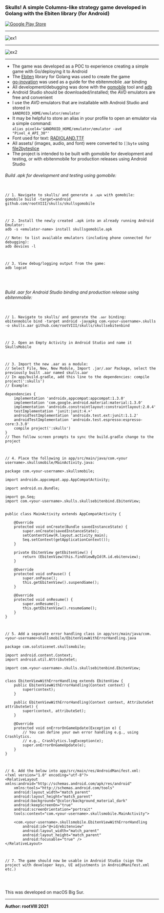 ### Skulls! A simple Columns-like strategy game developed in Golang with the Ebiten library (for Android)

<a href="https://play.google.com/store/apps/details?id=com.solsticenet.skullsmobile" target="_blank">
  <img src="https://images2.imgbox.com/82/88/wEAnPcV2_o.png" alt="Google Play Store"/>
</a>
<hr>
<img src="https://images2.imgbox.com/a6/ab/4hlQKK3q_o.png" alt="ex1"/>
<hr>
<img src="https://images2.imgbox.com/5f/91/zXqDD7WR_o.png" alt="ex2"/>
<hr>



<ul>
  <li>
    The game was developed as a POC to experience creating a simple game with Go/deploying it to Android
  </li>
  <li>
    The <a href="https://ebiten.org/" target="_blank">Ebiten</a> library for Golang was used to create the game
  </li>
  <li>
    <a href="https://github.com/hajimehoshi/go-inovation" target="_blank">go-inovation</a> was used as a guide for the ebitenmobile .aar binding
  </li>
  <li>
    All development/debugging was done with the <a href="https://pkg.go.dev/golang.org/x/mobile/cmd/gomobile" target="_blank">gomobile</a> tool and <a href="https://developer.android.com/studio/command-line/adb" target="_blank">adb</a>
  </li>
  <li>
    Android Studio should be downloaded/installed; the AVD emulators are free and convenient
  </li>
  <li>
    I use the AVD emulators that are installable with Android Studio and stored in<br><code>$ANDROID_HOME/emulator/emulator</code> 
  </li>
  <li>
    It may be helpful to store an alias in your profile to open an emulator via a simple command:<br><code>alias pixel4='$ANDROID_HOME/emulator/emulator -avd "Pixel_4_API_30"'</code>
  </li>
  <li>
    Font used for text: <a href="https://www.dafont.com/radioland.font">RADIOLAND.TTF</a> 
  </li>
  <li>
    All assets/ (images, audio, and font) were converted to <code>[]byte</code> using <a href="https://github.com/hajimehoshi/file2byteslice">file2byteslice</a>
  </li>
  <li>
    The project is intended to be built with gomobile for development and testing, or with ebitenmobile for production releases using Android Studio
  </li>
</ul>

###### Build .apk for development and testing using gomobile:

<pre>
  <code>
// 1. Navigate to skulls/ and generate a <code>.apk</code> with gomobile:
gomobile build -target=android github.com/rootVIII/skulls/skullsgomobile



// 2. Install the newly created .apk into an already running Android Emulator:
adb -s &lt;emulator-name&gt; install skullsgomobile.apk

// Note: to list available emulators (including phone connected for debugging):
adb devices -l



// 3. View debug/logging output from the game:
adb logcat
  </code>
</pre>
<br>

###### Build .aar for Android Studio binding and production release using ebitenmobile:

<pre>
  <code>
// 1. Navigate to skulls/ and generate the <code>.aar</code> binding:
ebitenmobile bind -target android -javapkg com.&lt;your-username&gt;.skulls -o skulls.aar github.com/rootVIII/skulls/skullsebitenbind



// 2. Open an Empty Activity in Android Studio and name it SkullsMobile



// 3. Import the new .aar as a module:
// Select File, New, New Module, Import .jar/.aar Package, select the previously built .aar named skulls.aar
// In app/build.gradle, add this line to the dependencies: compile project(':skulls')
// Example:

dependencies {
    implementation 'androidx.appcompat:appcompat:1.3.0'
    implementation 'com.google.android.material:material:1.3.0'
    implementation 'androidx.constraintlayout:constraintlayout:2.0.4'
    testImplementation 'junit:junit:4.+'
    androidTestImplementation 'androidx.test.ext:junit:1.1.2'
    androidTestImplementation 'androidx.test.espresso:espresso-core:3.3.0'
    compile project(':skulls')
}
// Then follow screen prompts to sync the build.gradle change to the project



// 4. Place the following in app/src/main/java/com.&lt;your username&gt;.skullsmobile/MainActivity.java:

package com.&lt;your-username&gt;.skullsmobile;

import androidx.appcompat.app.AppCompatActivity;

import android.os.Bundle;

import go.Seq;
import com.&lt;your-username&gt;.skulls.skullsebitenbind.EbitenView;


public class MainActivity extends AppCompatActivity {

    @Override
    protected void onCreate(Bundle savedInstanceState) {
        super.onCreate(savedInstanceState);
        setContentView(R.layout.activity_main);
        Seq.setContext(getApplicationContext());
    }

    private EbitenView getEbitenView() {
        return (EbitenView)this.findViewById(R.id.ebitenview);
    }

    @Override
    protected void onPause() {
        super.onPause();
        this.getEbitenView().suspendGame();
    }

    @Override
    protected void onResume() {
        super.onResume();
        this.getEbitenView().resumeGame();
    }
}



// 5. Add a separate error handling class in app/src/main/java/com.&lt;your-username&gt;skullsmobile/EbitenViewWithErrorHandling.java

package com.solsticenet.skullsmobile;

import android.content.Context;
import android.util.AttributeSet;

import com.&lt;your-username&gt;.skulls.skullsebitenbind.EbitenView;


class EbitenViewWithErrorHandling extends EbitenView {
    public EbitenViewWithErrorHandling(Context context) {
        super(context);
    }

    public EbitenViewWithErrorHandling(Context context, AttributeSet attributeSet) {
        super(context, attributeSet);
    }

    @Override
    protected void onErrorOnGameUpdate(Exception e) {
        // You can define your own error handling e.g., using Crashlytics.
        // e.g., Crashlytics.logException(e);
        super.onErrorOnGameUpdate(e);
    }
}



// 6. Add the below into app/src/main/res/AndroidManifest.xml:
&lt;?xml version="1.0" encoding="utf-8"?&gt;
&lt;RelativeLayout xmlns:android="http://schemas.android.com/apk/res/android"
    xmlns:tools="http://schemas.android.com/tools"
    android:layout_width="match_parent"
    android:layout_height="match_parent"
    android:background="@color/background_material_dark"
    android:keepScreenOn="true"
    android:screenOrientation="portrait"
    tools:context="com.&lt;your-username&gt;.skullsmobile.MainActivity"&gt;

    &lt;com.&lt;your-username&gt;.skullsmobile.EbitenViewWithErrorHandling
        android:id="@+id/ebitenview"
        android:layout_width="match_parent"
        android:layout_height="match_parent"
        android:focusable="true" /&gt;
&lt;/RelativeLayout&gt;



// 7. The game should now be usable in Android Studio (sign the project with developer keys, UI adjustments in AndroidManifest.xml etc.)
  </code>
</pre>

<br>

This was developed on macOS Big Sur.
<hr>
<b>Author: rootVIII  2021</b>
<br><br>
